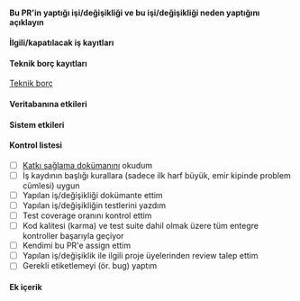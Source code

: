 #### Bu PR'in yaptığı işi/değişikliği ve bu işi/değişikliği neden yaptığını açıklayın

[//]: # (Kısa ve net bir şekilde bu PR'e neden ihtiyaç var?)
[//]: # (Ne iş/değişiklik yapıyor?)

#### İlgili/kapatılacak iş kayıtları

[//]: # (PR merge edildiğinde hangi iş kayıtları kapatılacak ise `Closes`, `Fixes` gibi anahtar kelimeler ile birlikte ID numaralarını listele)
[//]: # (Kapatılmayan ancak referans verilecek iş kayıtları için `References` anahtar kelimesini kullan)

#### Teknik borç kayıtları

[//]: # (PR ile geliştirilen çözümün eksiklikleri varsa "Teknik borç" türünde iş kayıtları oluşturulmalı)
[//]: # (İş kaydını ön izlemeye al ve aşağıda görüntülenen bağlantıyı yeni sekmede aç)
[//]: # (Bu şekilde oluşturulan kayıtları `References` anahtar kelimesiyle listele)

[Teknik borç](new?labels=debt&template=debt.md)

#### Veritabanına etkileri

[//]: # (PR merge edildiğinde veritabanı üzerinde herhangi bir düzenleme gerekecek mi?)
[//]: # (Örnek: migration, seed, add/drop)

#### Sistem etkileri

[//]: # (PR merge edildiğinde sunucular üzerinde herhangi bir düzenleme gerekecek mi?)
[//]: # (Örnek: yeni paket kurulması, buildpack eklenmesi)

#### Kontrol listesi

- [ ] [Katkı sağlama dokümanını](../blob/master/.github/CONTRIBUTING.md) okudum
- [ ] İş kaydının başlığı kurallara (sadece ilk harf büyük, emir kipinde problem cümlesi) uygun
- [ ] Yapılan iş/değişikliği dokümante ettim
- [ ] Yapılan iş/değişikliğin testlerini yazdım
- [ ] Test coverage oranını kontrol ettim
- [ ] Kod kalitesi (karma) ve test suite dahil olmak üzere tüm entegre kontroller başarıyla geçiyor
- [ ] Kendimi bu PR'e assign ettim
- [ ] Yapılan iş/değişiklik ile ilgili proje üyelerinden review talep ettim
- [ ] Gerekli etiketlemeyi (ör. bug) yaptım

#### Ek içerik

[//]: # (Kaynaklar)
[//]: # (Dış bağlantılar)
[//]: # (Ekran görüntüleri)
[//]: # (Örnek çözümler)
